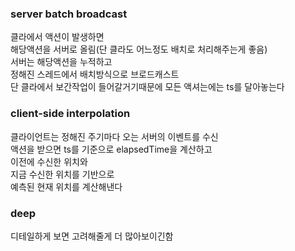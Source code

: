 ### server batch broadcast

클라에서 액션이 발생하면   
해당액션을 서버로 올림(단 클라도 어느정도 배치로 처리해주는게 좋음)   
서버는 해당액션을 누적하고   
정해진 스레드에서 배치방식으로 브로드캐스트   
단 클라에서 보간작업이 들어갈거기때문에 모든 액셔는에는 ts를 달아놓는다

### client-side interpolation

클라이언트는 정해진 주기마다 오는 서버의 이벤트를 수신   
액션을 받으면 ts를 기준으로 elapsedTime을 계산하고  
이전에 수신한 위치와   
지금 수신한 위치를 기반으로  
예측된 현재 위치를 계산해낸다

### deep

디테일하게 보면 고려해줄게 더 많아보이긴함